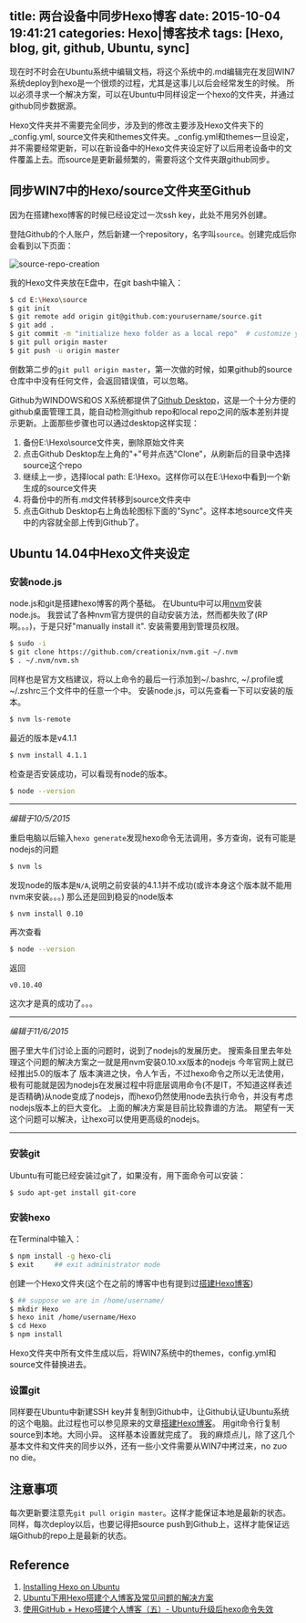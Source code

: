title: 两台设备中同步Hexo博客
date: 2015-10-04 19:41:21
categories: Hexo|博客技术
tags: [Hexo, blog, git, github, Ubuntu, sync]
---
现在时不时会在Ubuntu系统中编辑文档，将这个系统中的.md编辑完在发回WIN7系统deploy到hexo是一个很烦的过程，尤其是这事儿以后会经常发生的时候。
所以必须寻求一个解决方案，可以在Ubuntu中同样设定一个hexo的文件夹，并通过github同步数据源。

Hexo文件夹并不需要完全同步，涉及到的修改主要涉及Hexo文件夹下的_config.yml, source文件夹和themes文件夹。_config.yml和themes一旦设定，并不需要经常更新，可以在新设备中的Hexo文件夹设定好了以后用老设备中的文件覆盖上去。而source是更新最频繁的，需要将这个文件夹跟github同步。

<!-- more -->

## 同步WIN7中的Hexo/source文件夹至Github
因为在搭建hexo博客的时候已经设定过一次ssh key，此处不用另外创建。

登陆Github的个人账户，然后新建一个repository，名字叫`source`。创建完成后你会看到以下页面：

![source-repo-creation](/img/source-repo-creation.png)

我的Hexo文件夹放在E盘中，在git bash中输入：
``` bash
$ cd E:\Hexo\source
$ git init
$ git remote add origin git@github.com:yourusername/source.git
$ git add .
$ git commit -m "initialize hexo folder as a local repo"  # customize your own message
$ git pull origin master
$ git push -u origin master
```

倒数第二步的`git pull origin master`，第一次做的时候，如果github的source仓库中中没有任何文件，会返回错误值，可以忽略。

Github为WINDOWS和OS X系统都提供了[Github Desktop](desktop.github.com)，这是一个十分方便的github桌面管理工具，能自动检测github repo和local repo之间的版本差别并提示更新。上面那些步骤也可以通过desktop这样实现：
1. 备份E:\Hexo\source文件夹，删除原始文件夹
2. 点击Github Desktop左上角的"+"号并点选"Clone"，从刷新后的目录中选择source这个repo
3. 继续上一步，选择local path: E:\Hexo。这样你可以在E:\Hexo中看到一个新生成的source文件夹
4. 将备份中的所有.md文件转移到source文件夹中
5. 点击Github Desktop右上角齿轮图标下面的"Sync"。这样本地source文件夹中的内容就全部上传到Github了。

## Ubuntu 14.04中Hexo文件夹设定
### 安装node.js
node.js和git是搭建hexo博客的两个基础。
在Ubuntu中可以用[nvm](https://github.com/creationix/nvm)安装node.js。
我尝试了各种nvm官方提供的自动安装方法，然而都失败了(RP啊。。。)，于是只好"manually install it". 安装需要用到管理员权限。
``` bash
$ sudo -i
$ git clone https://github.com/creationix/nvm.git ~/.nvm
$ . ~/.nvm/nvm.sh
```
同样也是官方文档建议，将以上命令的最后一行添加到~/.bashrc, ~/.profile或~/.zshrc三个文件中的任意一个中。
安装node.js，可以先查看一下可以安装的版本。
``` bash
$ nvm ls-remote
```
最近的版本是v4.1.1
``` bash
$ nvm install 4.1.1
```

检查是否安装成功，可以看现有node的版本。
``` bash
$ node --version
```

******
*编辑于10/5/2015*

重启电脑以后输入`hexo generate`发现hexo命令无法调用，多方查询，说有可能是nodejs的问题
``` bash
$ nvm ls
```
发现node的版本是`N/A`,说明之前安装的4.1.1并不成功(或许本身这个版本就不能用nvm来安装。。。)
那么还是回到稳妥的node版本
``` bash
$ nvm install 0.10
```
再次查看
``` bash
$ node --version
```
返回
```
v0.10.40
```
这次才是真的成功了。。。

******
*编辑于11/6/2015*

圈子里大牛们讨论上面的问题时，说到了nodejs的发展历史。
搜索条目里去年处理这个问题的解决方案之一就是用nvm安装0.10.xx版本的nodejs
今年官网上就已经推出5.0的版本了
版本演进之快，令人乍舌，不过hexo命令之所以无法使用，极有可能就是因为nodejs在发展过程中将底层调用命令(不是IT，不知道这样表述是否精确)从node变成了nodejs，而hexo仍然使用node去执行命令，并没有考虑nodejs版本上的巨大变化。
上面的解决方案是目前比较靠谱的方法。
期望有一天这个问题可以解决，让hexo可以使用更高级的nodejs。

******

### 安装git
Ubuntu有可能已经安装过git了，如果没有，用下面命令可以安装：
```
$ sudo apt-get install git-core
```

### 安装hexo
在Terminal中输入：
``` bash
$ npm install -g hexo-cli
$ exit     ## exit administrator mode
```
创建一个Hexo文件夹(这个在之前的博客中也有提到过[搭建Hexo博客](papacochon.com/2015/09/03/hexo-1_create-hexo-blog/))
``` bash
$ ## suppose we are in /home/username/
$ mkdir Hexo
$ hexo init /home/username/Hexo
$ cd Hexo
$ npm install
```
Hexo文件夹中所有文件生成以后，将WIN7系统中的themes，config.yml和source文件替换进去。

### 设置git
同样要在Ubuntu中新建SSH key并复制到Github中，让Github认证Ubuntu系统的这个电脑。此过程也可以参见原来的文章[搭建Hexo博客](http://papacochon.com/2015/09/03/hexo-1_create-hexo-blog/#3-2_新建SSH_key)。
用git命令行复制source到本地。大同小异。
这样基本设置就完成了。
我的麻烦点儿，除了这几个基本文件和文件夹的同步以外，还有一些小文件需要从WIN7中拷过来，no zuo no die。

## 注意事项
每次更新要注意先`git pull origin master`。这样才能保证本地是最新的状态。
同样，每次deploy以后，也要记得把source push到Github上，这样才能保证远端Github的repo上是最新的状态。


## Reference
1. [Installing Hexo on Ubuntu](http://blog.kavoori.com/2014-10-31/installing-hexo-on-ubuntu.html)
2. [Ubuntu下用Hexo搭建个人博客及常见问题的解决方案](blog.csdn.net/u012366161/article/details/42059813)
3. [使用GitHub + Hexo搭建个人博客（五）- Ubuntu升级后hexo命令失效](http://blog.csdn.net/yuguiyang1990/article/details/39522413)